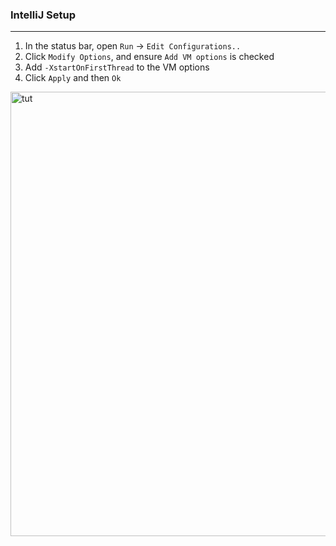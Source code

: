 ### IntelliJ Setup
---
1. In the status bar, open `Run` -> `Edit Configurations..`
2. Click `Modify Options`, and ensure `Add VM options` is checked
3. Add `-XstartOnFirstThread` to the VM options
4. Click `Apply` and then `Ok`

<img width="711" alt="tut" src="https://user-images.githubusercontent.com/10027670/138571293-e8841ebd-8070-4db4-a184-f4a65e5260d6.png">

